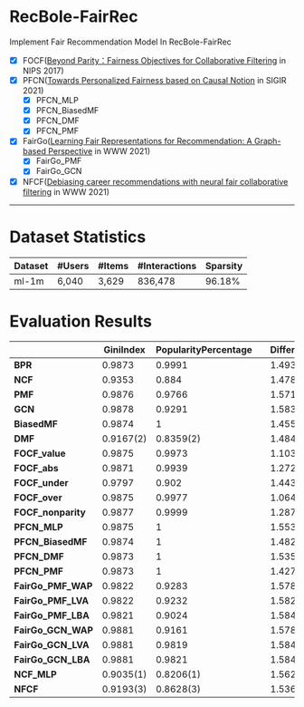 # RecBole-FairRec
Implement Fair Recommendation Model In RecBole-FairRec
- [x] FOCF([Beyond Parity：Fairness Objectives for Collaborative Filtering](https://proceedings.neurips.cc/paper/2017/hash/e6384711491713d29bc63fc5eeb5ba4f-Abstract.html) in NIPS 2017)
- [x] PFCN([Towards Personalized Fairness based on Causal Notion](https://dl.acm.org/doi/abs/10.1145/3404835.3462966?casa_token=zzHePKuKP6AAAAAA:YzZp_qUbzsgd3TXWCAGSRAfEHO2oM0_BuWZ5uZlfj_rudqKGYq8douOaZ0GoizxP54jtz3JDFw725xo) in SIGIR 2021)
  - [x] PFCN_MLP 
  - [x] PFCN_BiasedMF
  - [x] PFCN_DMF
  - [x] PFCN_PMF
- [x] FairGo([Learning Fair Representations for Recommendation: A Graph-based Perspective](https://dl.acm.org/doi/abs/10.1145/3442381.3450015?casa_token=MACP_5U-E6sAAAAA:L-dsEbdusWfmzF06OnATJhF2OXbjfu6el37nC-cGMjev4jGH_TBUedXyAhpfcBMyCyhyxOxLQkxqe_w) in WWW 2021) 
  - [x] FairGo_PMF
  - [x] FairGo_GCN
- [x] NFCF([Debiasing career recommendations with neural fair collaborative filtering](https://dl.acm.org/doi/abs/10.1145/3442381.3449904?casa_token=ZzbZbC-Fn_oAAAAA:6KCSThLs7UsT9s0ZzeSryT3Mry067KeTiNdurfa9Q9UHWY7fLGgmjPtQy9i1zU1Yqm4Xf46NVYVuu40) in WWW 2021) 
-------------------------------------------------------------
# Dataset Statistics

| Dataset    | #Users | #Items | #Interactions | Sparsity |
| ---------- | ------ | ------ | ------------- | -------- |
| ml-1m      | 6,040  | 3,629  | 836,478       | 96.18%   |

# Evaluation Results
|                    | **GiniIndex** | **PopularityPercentage** |   | **DifferentialFairness** | **ValueUnfairness** | **AbsoluteUnfairness** | **UnderUnfairness** | **OverUnfairness** | **NonParityUnfairness** |   | **NDCG@5** | **Recall@5** | **Hit@5** | **MRR@5** |
|--------------------|---------------|--------------------------|---|--------------------------|---------------------|------------------------|---------------------|--------------------|-------------------------|---|------------|--------------|-----------|-----------|
| **BPR**            | 0.9873        | 0.9991                   |   | 1.493                    | 0.1308              | 0.1024                 | 0.0406              | 0.0903             | 0.0189                  |   | 0.263      | 0.1347       | 0.6518    | 0.4317    |
| **NCF**            | 0.9353        | 0.884                    |   | 1.4781                   | 0.0824(1)           | 0.0548(1)              | 0.0439              | 0.0384             | 0.0101                  |   | 0.4717     | 0.2538       | 0.8972    | 0.6762    |
| **PMF**            | 0.9876        | 0.9766                   |   | 1.5714                   | 0.1293              | 0.1139                 | 0.0203              | 0.109              | 0.0013(2)               |   | 0.2196     | 0.1209       | 0.5944    | 0.3717    |
| **GCN**            | 0.9878        | 0.9291                   |   | 1.5837                   | 0.13                | 0.1177                 | 0.0128              | 0.1172             | 0.01                    |   | 0.1982     | 0.1045       | 0.554     | 0.3428    |
| **BiasedMF**       | 0.9874        | 1                        |   | 1.455                    | 0.127               | 0.0926(3)              | 0.0318              | 0.0952             | 0.0149                  |   | 0.2643     | 0.1381       | 0.6627    | 0.4322    |
| **DMF**            | 0.9167(2)     | 0.8359(2)                |   | 1.4847                   | 0.1055(3)           | 0.0948                 | 0.0083(2)           | 0.0972             | 0.0068                  |   | 0.4882(3)  | 0.2663(3)    | 0.9028(3) | 0.7011    |
| **FOCF_value**     | 0.9875        | 0.9973                   |   | 1.1039(2)                | 0.1275              | 0.1051                 | 0.1107              | 0.0168(2)          | 0.0204                  |   | 0.2422     | 0.1299       | 0.6316    | 0.405     |
| **FOCF_abs**       | 0.9871        | 0.9939                   |   | 1.2727(3)                | 0.1287              | 0.1051                 | 0.1045              | 0.0242(3)          | 0.0061                  |   | 0.2407     | 0.129        | 0.6291    | 0.4034    |
| **FOCF_under**     | 0.9797        | 0.902                    |   | 1.4435                   | 0.1287              | 0.104                  | 0.0295              | 0.0992             | 0.0051                  |   | 0.2375     | 0.1353       | 0.6247    | 0.4055    |
| **FOCF_over**      | 0.9875        | 0.9977                   |   | 1.0641(1)                | 0.1274              | 0.1055                 | 0.1125              | 0.0149(1)          | 0.0297                  |   | 0.2425     | 0.1301       | 0.6325    | 0.4053    |
| **FOCF_nonparity** | 0.9877        | 0.9999                   |   | 1.2878                   | 0.1267              | 0.0895(2)              | 0.071               | 0.0556             | 0.0004(1)               |   | 0.2569     | 0.1381       | 0.6594    | 0.4253    |
| **PFCN_MLP**       | 0.9875        | 1                        |   | 1.5539                   | 0.1283              | 0.1277                 | 0.0003(1)           | 0.128              | 0.0035                  |   | 0.2621     | 0.1371       | 0.6578    | 0.4309    |
| **PFCN_BiasedMF**  | 0.9874        | 1                        |   | 1.4821                   | 0.1283              | 0.0984                 | 0.0395              | 0.0888             | 0.0071                  |   | 0.2644     | 0.1384       | 0.6629    | 0.434     |
| **PFCN_DMF**       | 0.9873        | 1                        |   | 1.5357                   | 0.1277              | 0.1071                 | 0.0284              | 0.0993             | 0.0018(3)               |   | 0.2578     | 0.1351       | 0.654     | 0.422     |
| **PFCN_PMF**       | 0.9873        | 1                        |   | 1.4272                   | 0.1261              | 0.096                  | 0.0223              | 0.1038             | 0.0101                  |   | 0.2608     | 0.1374       | 0.6642    | 0.4296    |
| **FairGo_PMF_WAP** | 0.9822        | 0.9283                   |   | 1.5781                   | 0.1321              | 0.1171                 | 0.0166              | 0.1156             | 0.0057                  |   | 0.2187     | 0.1283       | 0.5922    | 0.3691    |
| **FairGo_PMF_LVA** | 0.9822        | 0.9232                   |   | 1.5824                   | 0.1321              | 0.1198                 | 0.0143              | 0.1179             | 0.007                   |   | 0.2127     | 0.1199       | 0.5781    | 0.3651    |
| **FairGo_PMF_LBA** | 0.9821        | 0.9024                   |   | 1.5842                   | 0.1322              | 0.1203                 | 0.0139              | 0.1183             | 0.0056                  |   | 0.2109     | 0.1156       | 0.577     | 0.3624    |
| **FairGo_GCN_WAP** | 0.9881        | 0.9161                   |   | 1.5783                   | 0.1304              | 0.1156                 | 0.0175              | 0.1128             | 0.0081                  |   | 0.1699     | 0.0968       | 0.5051    | 0.3024    |
| **FairGo_GCN_LVA** | 0.9881        | 0.9819                   |   | 1.5841                   | 0.1304              | 0.118                  | 0.0143              | 0.1161             | 0.0051                  |   | 0.1939     | 0.1111       | 0.552     | 0.3252    |
| **FairGo_GCN_LBA** | 0.9881        | 0.9821                   |   | 1.5841                   | 0.1304              | 0.118                  | 0.0143              | 0.1161             | 0.0051                  |   | 0.1938     | 0.1111       | 0.5518    | 0.3251    |
| **NCF_MLP**        | 0.9035(1)     | 0.8206(1)                |   | 1.5627                   | 0.1054(2)           | 0.0942                 | 0.009               | 0.0965             | 0.0043                  |   | 0.5051(1)  | 0.2756(1)    | 0.9154(1) | 0.7109    |
| **NFCF**           | 0.9193(3)     | 0.8628(3)                |   | 1.5366                   | 0.1151              | 0.0974                 | 0.0133              | 0.1018             | 0.0045                  |   | 0.4927(2)  | 0.2693(2)    | 0.9094(2) | 0.7022    |